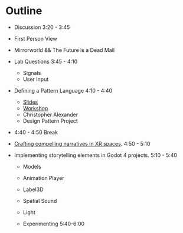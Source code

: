 # Outline
 - Discussion 3:20 - 3:45
  - First Person View
  - Mirrorworld && The Future is a Dead Mall

  - Lab Questions 3:45 - 4:10
    - Signals
    - User Input

  - Defining a Pattern Language 4:10 - 4:40
    - [Slides]()
    - [Workshop](https://www.tldraw.com/r/7_Za_1286Cij99w4KyzOZ?viewport=-0,-114,3072,1612&page=page:page)
    - Christopher Alexander
    - Design Pattern Project

- 4:40 - 4:50 Break

- [Crafting compelling narratives in XR spaces](https://docs.google.com/presentation/d/15XQs10hoVlaxUGuo6hONBR-1INw4MEl3HPVcGNDrHhw/edit?usp=sharing). 4:50 - 5:10


- Implementing storytelling elements in Godot 4 projects. 5:10 - 5:40
  - Models
  - Animation Player
  - Label3D
  - Spatial Sound
  - Light

  - Experimenting 5:40-6:00
